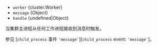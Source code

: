 <!-- YAML
added: v2.5.0
changes:
  - version: v6.0.0
    pr-url: https://github.com/nodejs/node/pull/5361
    description: The `worker` parameter is passed now; see below for details.
-->

* `worker` {cluster.Worker}
* `message` {Object}
* `handle` {undefined|Object}

当集群主进程从任何工作进程接收到消息时触发。

参见 [`child_process` 事件 `'message'`][`child_process` event: `'message'`]。

